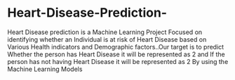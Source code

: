 # Heart-Disease-Prediction-

Heart Disease prediction is a Machine  Learning Project Focused on identifying whether an Individual is at risk of Heart Disease based on Various Health indicators and Demographic factors..Our target is to predict Whether the person has Heart Disease it will be represented as 2 and If the person has not having Heart Disease it will be represented as 2 By using the Machine Learning Models
